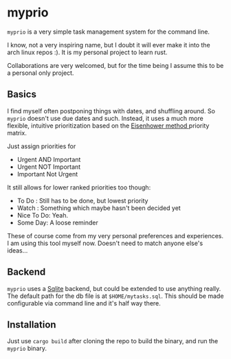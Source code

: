 # myprio

`myprio` is a very simple task management system for the command line.

I know, not a very inspiring name, but I doubt it will ever make it into the arch linux repos :).
It is my personal project to learn rust.

Collaborations are very welcomed, but for the time being I assume this to be a personal only project.

## Basics
I find myself often postponing things with dates, and shuffling around. So `myprio` doesn't use due dates and such.
Instead, it uses a much more flexible, intuitive prioritization based on the [ Eisenhower method ](https://en.wikipedia.org/w/index.php?title=Eisenhower_method&redirect=no) priority matrix.

Just assign priorities for
* Urgent AND Important
* Urgent NOT Important
* Important Not Urgent

It still allows for lower ranked priorities too though:
* To Do :       Still has to be done, but lowest priority
* Watch :       Something which maybe hasn't been decided yet
* Nice To Do:   Yeah. 
* Some Day:     A loose reminder

These of course come from my very personal preferences and experiences.  I am using this tool myself now. 
Doesn't need to match anyone else's ideas...

## Backend
`myprio` uses a [Sqlite](https://www.sqlite.org/) backend, but could be extended to use anything really.
The default path for the db file is at `$HOME/mytasks.sql`. 
This should be made configurable via command line and it's half way there.

## Installation
Just use `cargo build` after cloning the repo to build the binary, and run the `myprio` binary.

